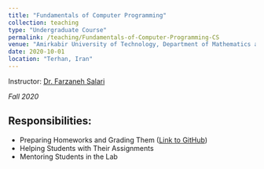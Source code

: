 ```yaml
---
title: "Fundamentals of Computer Programming"
collection: teaching
type: "Undergraduate Course"
permalink: /teaching/Fundamentals-of-Computer-Programming-CS
venue: "Amirkabir University of Technology, Department of Mathematics and Computer Science"
date: 2020-10-01
location: "Terhan, Iran"
---
```

    

Instructor: [Dr. Farzaneh Salari](https://oldsci.razi.ac.ir/en/~f.salari)

*Fall 2020*

## Responsibilities:
- Preparing Homeworks and Grading Them ([Link to GitHub](https://github.com/tanya-jp/assignments-solutions))
- Helping Students with Their Assignments
- Mentoring Students in the Lab